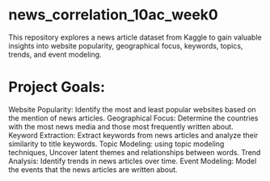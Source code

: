 ﻿# news_correlation_10ac_week0
This repository explores a news article dataset from Kaggle to gain valuable insights into website popularity, geographical focus, keywords, topics, trends, and event modeling.

# Project Goals: 

Website Popularity: Identify the most and least popular websites based on the mention of news articles.
Geographical Focus: Determine the countries with the most news media and those most frequently written about.
Keyword Extraction: Extract keywords from news articles and analyze their similarity to title keywords.
Topic Modeling: using topic modeling techniques, Uncover latent themes and relationships between words.
Trend Analysis: Identify trends in news articles over time.
Event Modeling: Model the events that the news articles are written about.
